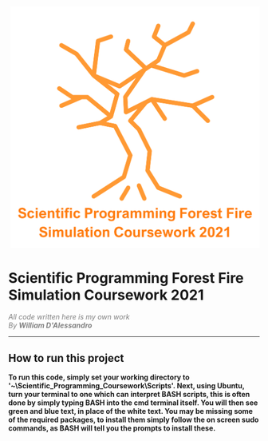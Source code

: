
<p align=right>
  <img src = "README_Media/Overall_Burning_Tree.png" width="500">
</p>
<head>
</head>

<main>


<body>



<h1>
 Scientific Programming Forest Fire Simulation Coursework 2021
</h1>
<i>
<p1  style = "text-indent:30%; color:grey;">
All code written here is my own work
<br>By <b>William D'Alessandro<b></i>
</p1>
<hr>


<article>
    <h2>
        How to run this project
    </h2>
    <p2>
        To run this code, simply set your working directory to '~\Scientific_Programming_Coursework\Scripts'.
        Next, using Ubuntu, turn your terminal to one which can interpret BASH scripts, this is often done by simply typing BASH into the cmd terminal itself.
        You will then see green and blue text, in place of the white text. You may be missing some of the required packages, to install them simply follow the on screen sudo commands, 
        as BASH will tell you the prompts to install these.
    </p2>
</article>



</body>

</main>
